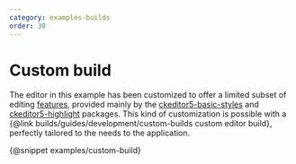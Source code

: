 ```yaml
---
category: examples-builds
order: 30
---
```


# Custom build

The editor in this example has been customized to offer a limited subset of editing [features](https://github.com/ckeditor/ckeditor5#core-libraries), provided mainly by the [ckeditor5-basic-styles](https://www.npmjs.com/package/@ckeditor/ckeditor5-basic-styles) and [ckeditor5-highlight](https://www.npmjs.com/package/@ckeditor/ckeditor5-highlight) packages. This kind of customization is possible with a {@link builds/guides/development/custom-builds custom editor build}, perfectly tailored to the needs to the application.

{@snippet examples/custom-build}
